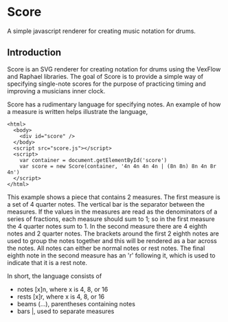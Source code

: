 Score
=====

A simple javascript renderer for creating music notation for drums.


Introduction
--------------------------------------------------

Score is an SVG renderer for creating notation for drums using the VexFlow and
Raphael libraries. The goal of Score is to provide a simple way of specifying
single-note scores for the purpose of practicing timing and improving a
musicians inner clock.

Score has a rudimentary language for specifying notes. An example of how a
measure is written helps illustrate the language,

```
<html>
  <body>
    <div id="score" />
  </body>
  <script src="score.js"></script>
  <script>
    var container = document.getElementById('score')
    var score = new Score(container, '4n 4n 4n 4n | (8n 8n) 8n 4n 8r 4n')
  </script>
</html>
```

This example shows a piece that contains 2 measures. The first measure is a set
of 4 quarter notes. The vertical bar is the separator between the measures.  If
the values in the measures are read as the denominators of a series of
fractions, each measure should sum to 1; so in the first measure the 4 quarter
notes sum to 1. In the second measure there are 4 eighth notes and 2 quarter
notes. The brackets around the first 2 eighth notes are used to group the notes
together and this will be rendered as a bar across the notes. All notes can
either be normal notes or rest notes. The final eighth note in the second
measure has an 'r' following it, which is used to indicate that it is a rest
note.

In short, the language consists of

* notes [x]n, where x is 4, 8, or 16
* rests [x]r, where x is 4, 8, or 16
* beams (...), parentheses containing notes
* bars |, used to separate measures
